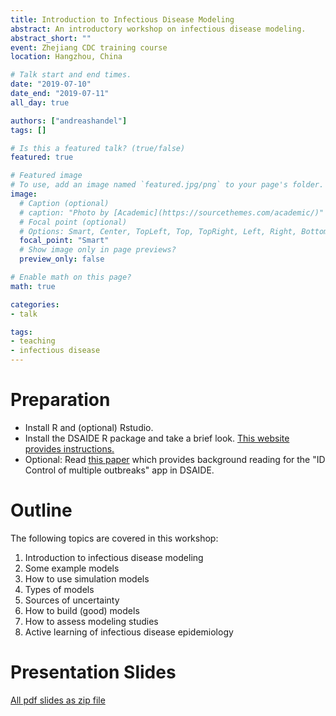 ```yaml
---
title: Introduction to Infectious Disease Modeling
abstract: An introductory workshop on infectious disease modeling.
abstract_short: ""
event: Zhejiang CDC training course
location: Hangzhou, China

# Talk start and end times.
date: "2019-07-10"
date_end: "2019-07-11"
all_day: true

authors: ["andreashandel"]
tags: []

# Is this a featured talk? (true/false)
featured: true

# Featured image
# To use, add an image named `featured.jpg/png` to your page's folder. 
image:
  # Caption (optional)
  # caption: "Photo by [Academic](https://sourcethemes.com/academic/)"
  # Focal point (optional)
  # Options: Smart, Center, TopLeft, Top, TopRight, Left, Right, BottomLeft, Bottom, BottomRight
  focal_point: "Smart"
  # Show image only in page previews?
  preview_only: false

# Enable math on this page?
math: true

categories:
- talk

tags:
- teaching
- infectious disease
---
```


# Preparation

* Install R and (optional) Rstudio.
* Install the DSAIDE R package and take a brief look. [This website provides instructions.](https://ahgroup.github.io/DSAIDE/)
* Optional: Read [this paper](http://handelgroup.uga.edu/publication/2007-handel-prsb/) which provides background reading for the "ID Control of multiple outbreaks" app in DSAIDE.

# Outline

The following topics are covered in this workshop:

1. Introduction to infectious disease modeling
2. Some example models
3. How to use simulation models
4. Types of models
5. Sources of uncertainty
6. How to build (good) models
7. How to assess modeling studies
8. Active learning of infectious disease epidemiology


# Presentation Slides 

[All pdf slides as zip file](/presentations/2019Hangzhou_Slides.zip)


